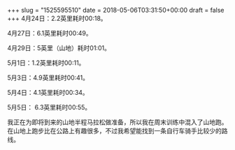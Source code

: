 +++
slug = "1525595510"
date = 2018-05-06T03:31:50+00:00
draft = false
+++
4月24日：2.2英里耗时00:18。

4月27日：6.1英里耗时00:49。

4月29日：5英里（山地）耗时01:01。

5月1日：1.2英里耗时00:11。

5月3日：4.9英里耗时00:41。

5月4日：4.1英里耗时00:34。

5月5日： 6.3英里耗时00:55。

我正在为即将到来的山地半程马拉松做准备，所以我在周末训练中混入了山地跑。在山地上跑步比在公路上有趣很多，不过我希望能找到一条自行车骑手比较少的路线。